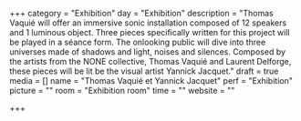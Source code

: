 +++
category = "Exhibition"
day = "Exhibition"
description = "Thomas Vaquié will offer an immersive sonic installation composed of 12 speakers and 1 luminous object. Three pieces specifically written for this project will be played in a séance form. The onlooking public will dive into three universes made of shadows and light, noises and silences. Composed by the artists from the NONE collective, Thomas Vaquié and Laurent Delforge, these pieces will be lit be the visual artist Yannick Jacquet."
draft = true
media = []
name = "Thomas Vaquié et Yannick Jacquet"
perf = "Exhibition"
picture = ""
room = "Exhibition room"
time = ""
website = ""

+++
